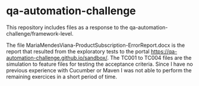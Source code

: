 # qa-automation-challenge

This repository includes files as a response to the qa-automation-challenge/framework-level.

The  file MariaMendesViana-ProductSubscription-ErrorReport.docx is the report that resulted from the exploratory tests to the portal https://qa-automation-challenge.github.io/sandbox/.
The TC001 to TC004 files are the simulation to feature files for testing the acceptance criteria.
Since I have no previous experience with Cucumber or Maven I was not able to perform the remaining exercices in a short period of time.
